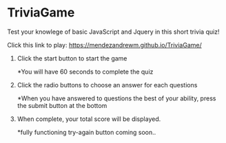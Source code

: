 # TriviaGame

Test your knowlege of basic JavaScript and Jquery in this short trivia quiz!

Click this link to play: https://mendezandrewm.github.io/TriviaGame/


1. Click the start button to start the game

    *You will have 60 seconds to complete the quiz

1. Click the radio buttons to choose an answer for each questions

    *When you have answered to questions the best of your ability, press the submit button at the bottom

1. When complete, your total score will be displayed.

    *fully functioning try-again button coming soon..
